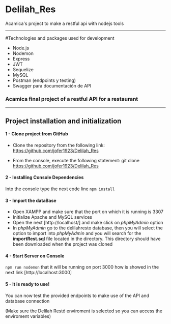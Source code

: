 # Delilah_Res

Acamica's project to make a restful api with nodejs tools

---

#Technologies and packages used for development

- Node.js
- Nodemon
- Express
- JWT
- Sequelize
- MySQL
- Postman (endpoints y testing)
- Swagger para documentación de API

### Acamica final project of a restful API for a restaurant

---

## Project installation and initialization

#### 1 - Clone project from GitHub

- Clone the repository from the following link: https://github.com/jofer1923/Delilah_Res

- From the console, execute the following statement:
  git clone https://github.com/jofer1923/Delilah_Res

#### 2 - Installing Console Dependencies

Into the console type the next code line `npm install`

#### 3 - Import the dataBase

- Open XAMPP and make sure that the port on which it is running is 3307
- Initialize Apache and MySQL services
- Open the next [http://localhost/] and make click on _phpMyAdmin_ option
- In _phpMyAdmin_ go to the delilahresto database, then you will select the option to import into _phpMyAdmin_ and you will search for the **importRest.sql** file located in the directory. This directory should have been downloaded when the project was cloned

#### 4 - Start Server on Console

`npm run nodemon` that it will be running on port 3000 how is showed in the next link [http://localhost:3000]

#### 5 - It is ready to use!

You can now test the provided endpoints to make use of the API and database connection

(Make sure the Delilah Restó enviroment is selected so you can access the enviroment variables)

